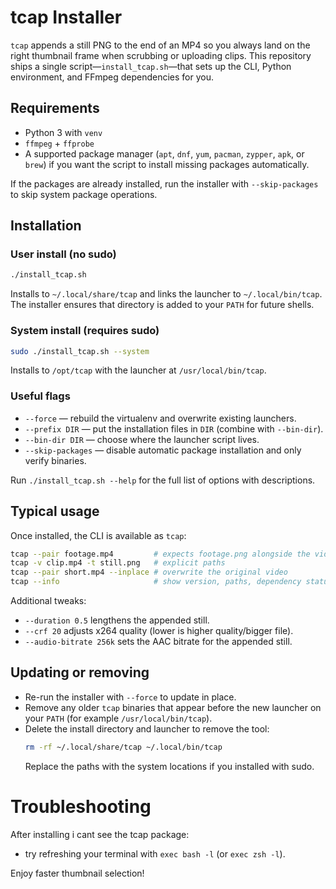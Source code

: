 # tcap Installer

`tcap` appends a still PNG to the end of an MP4 so you always land on the right
thumbnail frame when scrubbing or uploading clips. This repository ships a
single script—`install_tcap.sh`—that sets up the CLI, Python environment, and
FFmpeg dependencies for you.

## Requirements

- Python 3 with `venv`
- `ffmpeg` + `ffprobe`
- A supported package manager (`apt`, `dnf`, `yum`, `pacman`, `zypper`, `apk`, or `brew`) if you want the script to install missing packages automatically.

If the packages are already installed, run the installer with
`--skip-packages` to skip system package operations.

## Installation

### User install (no sudo)
```bash
./install_tcap.sh
```
Installs to `~/.local/share/tcap` and links the launcher to `~/.local/bin/tcap`.
The installer ensures that directory is added to your `PATH` for future shells.

### System install (requires sudo)
```bash
sudo ./install_tcap.sh --system
```
Installs to `/opt/tcap` with the launcher at `/usr/local/bin/tcap`.

### Useful flags
- `--force` — rebuild the virtualenv and overwrite existing launchers.
- `--prefix DIR` — put the installation files in `DIR` (combine with `--bin-dir`).
- `--bin-dir DIR` — choose where the launcher script lives.
- `--skip-packages` — disable automatic package installation and only verify binaries.

Run `./install_tcap.sh --help` for the full list of options with descriptions.

## Typical usage
Once installed, the CLI is available as `tcap`:
```bash
tcap --pair footage.mp4         # expects footage.png alongside the video
tcap -v clip.mp4 -t still.png   # explicit paths
tcap --pair short.mp4 --inplace # overwrite the original video
tcap --info                     # show version, paths, dependency status
```

Additional tweaks:
- `--duration 0.5` lengthens the appended still.
- `--crf 20` adjusts x264 quality (lower is higher quality/bigger file).
- `--audio-bitrate 256k` sets the AAC bitrate for the appended still.

## Updating or removing
- Re-run the installer with `--force` to update in place.
- Remove any older `tcap` binaries that appear before the new launcher on your
  `PATH` (for example `/usr/local/bin/tcap`).
- Delete the install directory and launcher to remove the tool:
  ```bash
  rm -rf ~/.local/share/tcap ~/.local/bin/tcap
  ```
  Replace the paths with the system locations if you installed with sudo.

# Troubleshooting

After installing i cant see the tcap package:
- try refreshing your terminal with `exec bash -l` (or `exec zsh -l`).

Enjoy faster thumbnail selection!
